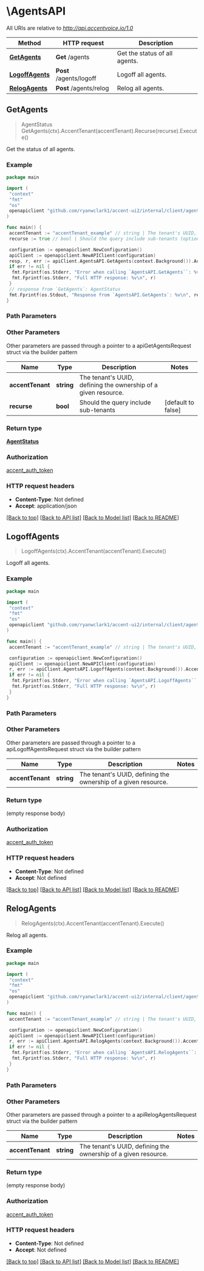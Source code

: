 # \AgentsAPI

All URIs are relative to *<http://api.accentvoice.io/1.0>*

Method | HTTP request | Description
------------- | ------------- | -------------
[**GetAgents**](AgentsAPI.md#GetAgents) | **Get** /agents | Get the status of all agents.
[**LogoffAgents**](AgentsAPI.md#LogoffAgents) | **Post** /agents/logoff | Logoff all agents.
[**RelogAgents**](AgentsAPI.md#RelogAgents) | **Post** /agents/relog | Relog all agents.

## GetAgents

> AgentStatus GetAgents(ctx).AccentTenant(accentTenant).Recurse(recurse).Execute()

Get the status of all agents.

### Example

```go
package main

import (
 "context"
 "fmt"
 "os"
 openapiclient "github.com/ryanwclark1/accent-ui2/internal/client/agentd"
)

func main() {
 accentTenant := "accentTenant_example" // string | The tenant's UUID, defining the ownership of a given resource. (optional)
 recurse := true // bool | Should the query include sub-tenants (optional) (default to false)

 configuration := openapiclient.NewConfiguration()
 apiClient := openapiclient.NewAPIClient(configuration)
 resp, r, err := apiClient.AgentsAPI.GetAgents(context.Background()).AccentTenant(accentTenant).Recurse(recurse).Execute()
 if err != nil {
  fmt.Fprintf(os.Stderr, "Error when calling `AgentsAPI.GetAgents``: %v\n", err)
  fmt.Fprintf(os.Stderr, "Full HTTP response: %v\n", r)
 }
 // response from `GetAgents`: AgentStatus
 fmt.Fprintf(os.Stdout, "Response from `AgentsAPI.GetAgents`: %v\n", resp)
}
```

### Path Parameters

### Other Parameters

Other parameters are passed through a pointer to a apiGetAgentsRequest struct via the builder pattern

Name | Type | Description  | Notes
------------- | ------------- | ------------- | -------------
 **accentTenant** | **string** | The tenant&#39;s UUID, defining the ownership of a given resource. |
 **recurse** | **bool** | Should the query include sub-tenants | [default to false]

### Return type

[**AgentStatus**](AgentStatus.md)

### Authorization

[accent_auth_token](../README.md#accent_auth_token)

### HTTP request headers

- **Content-Type**: Not defined
- **Accept**: application/json

[[Back to top]](#) [[Back to API list]](../README.md#documentation-for-api-endpoints)
[[Back to Model list]](../README.md#documentation-for-models)
[[Back to README]](../README.md)

## LogoffAgents

> LogoffAgents(ctx).AccentTenant(accentTenant).Execute()

Logoff all agents.

### Example

```go
package main

import (
 "context"
 "fmt"
 "os"
 openapiclient "github.com/ryanwclark1/accent-ui2/internal/client/agentd"
)

func main() {
 accentTenant := "accentTenant_example" // string | The tenant's UUID, defining the ownership of a given resource. (optional)

 configuration := openapiclient.NewConfiguration()
 apiClient := openapiclient.NewAPIClient(configuration)
 r, err := apiClient.AgentsAPI.LogoffAgents(context.Background()).AccentTenant(accentTenant).Execute()
 if err != nil {
  fmt.Fprintf(os.Stderr, "Error when calling `AgentsAPI.LogoffAgents``: %v\n", err)
  fmt.Fprintf(os.Stderr, "Full HTTP response: %v\n", r)
 }
}
```

### Path Parameters

### Other Parameters

Other parameters are passed through a pointer to a apiLogoffAgentsRequest struct via the builder pattern

Name | Type | Description  | Notes
------------- | ------------- | ------------- | -------------
 **accentTenant** | **string** | The tenant&#39;s UUID, defining the ownership of a given resource. |

### Return type

 (empty response body)

### Authorization

[accent_auth_token](../README.md#accent_auth_token)

### HTTP request headers

- **Content-Type**: Not defined
- **Accept**: Not defined

[[Back to top]](#) [[Back to API list]](../README.md#documentation-for-api-endpoints)
[[Back to Model list]](../README.md#documentation-for-models)
[[Back to README]](../README.md)

## RelogAgents

> RelogAgents(ctx).AccentTenant(accentTenant).Execute()

Relog all agents.

### Example

```go
package main

import (
 "context"
 "fmt"
 "os"
 openapiclient "github.com/ryanwclark1/accent-ui2/internal/client/agentd"
)

func main() {
 accentTenant := "accentTenant_example" // string | The tenant's UUID, defining the ownership of a given resource. (optional)

 configuration := openapiclient.NewConfiguration()
 apiClient := openapiclient.NewAPIClient(configuration)
 r, err := apiClient.AgentsAPI.RelogAgents(context.Background()).AccentTenant(accentTenant).Execute()
 if err != nil {
  fmt.Fprintf(os.Stderr, "Error when calling `AgentsAPI.RelogAgents``: %v\n", err)
  fmt.Fprintf(os.Stderr, "Full HTTP response: %v\n", r)
 }
}
```

### Path Parameters

### Other Parameters

Other parameters are passed through a pointer to a apiRelogAgentsRequest struct via the builder pattern

Name | Type | Description  | Notes
------------- | ------------- | ------------- | -------------
 **accentTenant** | **string** | The tenant&#39;s UUID, defining the ownership of a given resource. |

### Return type

 (empty response body)

### Authorization

[accent_auth_token](../README.md#accent_auth_token)

### HTTP request headers

- **Content-Type**: Not defined
- **Accept**: Not defined

[[Back to top]](#) [[Back to API list]](../README.md#documentation-for-api-endpoints)
[[Back to Model list]](../README.md#documentation-for-models)
[[Back to README]](../README.md)
